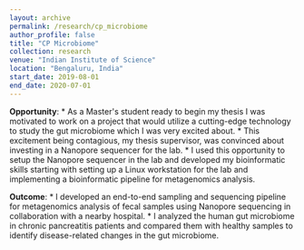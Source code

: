 ```yaml
---
layout: archive
permalink: /research/cp_microbiome
author_profile: false
title: "CP Microbiome"
collection: research
venue: "Indian Institute of Science"
location: "Bengaluru, India"
start_date: 2019-08-01
end_date: 2020-07-01
---
```


**Opportunity**:
    * As a Master's student ready to begin my thesis I was motivated to work on a project that would utilize a cutting-edge technology to study the gut microbiome which I was very excited about.
    * This excitement being contagious, my thesis supervisor, was convinced about investing in a Nanopore sequencer for the lab.
    * I used this opportunity to setup the Nanopore sequencer in the lab and developed my bioinformatic skills starting with setting up a Linux workstation for the lab and implementing a bioinformatic pipeline for metagenomics analysis.

**Outcome**:
    * I developed an end-to-end sampling and sequencing pipeline for metagenomics analysis of fecal samples using Nanopore sequencing in collaboration with a nearby hospital.
    * I analyzed the human gut microbiome in chronic pancreatitis patients and compared them with healthy samples to identify disease-related changes in the gut microbiome.